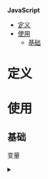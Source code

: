 **JavaScript**
- [定义](#定义)
- [使用](#使用)
  - [基础](#基础)

# 定义 #

# 使用 #
## 基础 ##
变量
<details>
<summary></summary>
<pre>
<code> 
```
var name = value
```
</code>
</pre>
</summary>
<details>

DOM
```
- document.getElementById
- document.getElementsByName
- document.getElementsByTagName
- document.getElementsByClassName
- node.getAttribute
- node.setAttribute
- node.style
- node.innerHTML
```